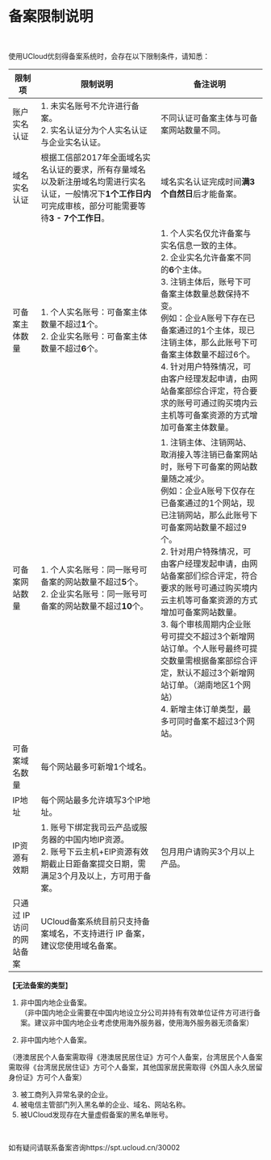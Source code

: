 

# 备案限制说明

<br/>

使用UCloud优刻得备案系统时，会存在以下限制条件，请知悉：

| 限制项                   | 限制说明                                                     | 备注说明                                                     |
| ------------------------ | ------------------------------------------------------------ | ------------------------------------------------------------ |
| 账户实名认证             | 1. 未实名账号不允许进行备案。<br/>2. 实名认证分为个人实名认证与企业实名认证。 | 不同认证可备案主体与可备案网站数量不同。                     |
| 域名实名认证             | 根据工信部2017年全面域名实名认证的要求，所有存量域名以及新注册域名均需进行实名认证，一般情况下**1个工作日内**可完成审核，部分可能需要等待**3 - 7个工作日**。 | 域名实名认证完成时间**满3个自然日**后才能备案。              |
| 可备案主体数量           | 1. 个人实名账号：可备案主体数量不超过**1**个。<br/>2. 企业实名账号：可备案主体数量不超过**6**个。 | 1. 个人实名仅允许备案与实名信息一致的主体。<br/>2. 企业实名允许备案不同的**6**个主体。<br/>3. 注销主体后，账号下可备案主体数量总数保持不变。<br/>例如：企业A账号下存在已备案通过的1个主体，现已注销主体，那么此账号下可备案主体数量不超过6个。<br/>4. 针对用户特殊情况，可由客户经理发起申请，由网站备案部综合评定，符合要求的账号可通过购买境内云主机等可备案资源的方式增加可备案主体数量。 |
| 可备案网站数量           | 1. 个人实名账号：同一账号可备案的网站数量不超过**5**个。  <br/>2. 企业实名账号：同一账号可备案的网站数量不超过**10**个。 | 1. 注销主体、注销网站、取消接入等注销已备案网站时，账号下可备案的网站数量随之减少。<br/>例如：企业A账号下仅存在已备案通过的1个网站，现已注销网站，那么此账号下可备案网站数量不超过9个。<br/>2. 针对用户特殊情况，可由客户经理发起申请，由网站备案部们综合评定，符合要求的账号可通过购买境内云主机等可备案资源的方式增加可备案网站数量。<br/>3. 每个审核周期内企业账号可提交不超过3个新增网站订单。个人账号最终可提交数量需根据备案部综合评定，默认不超过3个新增网站订单。（湖南地区1个网站）<br/>4. 新增主体订单类型，最多可同时备案不超过3个网站。 |
| 可备案域名数量           | 每个网站最多可新增1个域名。                                  |                                                              |
| IP地址                   | 每个网站最多允许填写3个IP地址。                              |                                                              |
| IP资源有效期             | 1. 账号下绑定我司云产品或服务器的中国内地IP资源。<br/>2. 账号下云主机+EIP资源有效期截止日距备案提交日期，需满足3个月及以上，方可用于备案。 | 包月用户请购买3个月以上产品。                                |
| 只通过 IP 访问的网站备案 | UCloud备案系统目前只支持备案域名，不支持进行 IP 备案，建议您使用域名备案。 |                                                              |



**【无法备案的类型**】  

1. 非中国内地企业备案。  
（非中国内地企业需要在中国内地设立分公司并持有有效单位证件方可进行备案。建议非中国内地企业考虑使用海外服务器，使用海外服务器无须备案）  

2. 非中国内地个人备案。

（港澳居民个人备案需取得《港澳居民居住证》方可个人备案，台湾居民个人备案需取得《台湾居民居住证》方可个人备案，其他国家居民需取得《外国人永久居留身份证》方可个人备案）

3. 被工商列入异常名录的企业。  
4. 被电信主管部门列入黑名单的企业、域名、网站名称。  
5. 被UCloud发现存在大量虚假备案的黑名单账号。

<br/>

如有疑问请联系备案咨询https://spt.ucloud.cn/30002

<br/>